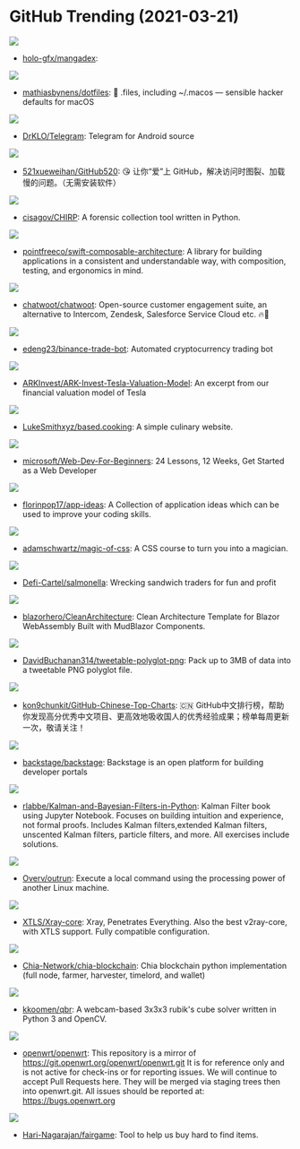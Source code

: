 # GitHub Trending (2021-03-21)

![](https://img.shields.io/badge/PHP-New%2018-green?style=flat-square&logo=appveyor)
- [holo-gfx/mangadex](https://github.com/holo-gfx/mangadex): 

![](https://img.shields.io/badge/Shell-New%20687-green?style=flat-square&logo=appveyor)
- [mathiasbynens/dotfiles](https://github.com/mathiasbynens/dotfiles): 🔧 .files, including ~/.macos — sensible hacker defaults for macOS

![](https://img.shields.io/badge/C%2B%2B-New%2017-green?style=flat-square&logo=appveyor)
- [DrKLO/Telegram](https://github.com/DrKLO/Telegram): Telegram for Android source

![](https://img.shields.io/badge/Python-New%20231-green?style=flat-square&logo=appveyor)
- [521xueweihan/GitHub520](https://github.com/521xueweihan/GitHub520): 😘 让你“爱”上 GitHub，解决访问时图裂、加载慢的问题。（无需安装软件）

![](https://img.shields.io/badge/Python-New%20215-green?style=flat-square&logo=appveyor)
- [cisagov/CHIRP](https://github.com/cisagov/CHIRP): A forensic collection tool written in Python.

![](https://img.shields.io/badge/Swift-New%20107-green?style=flat-square&logo=appveyor)
- [pointfreeco/swift-composable-architecture](https://github.com/pointfreeco/swift-composable-architecture): A library for building applications in a consistent and understandable way, with composition, testing, and ergonomics in mind.

![](https://img.shields.io/badge/Ruby-New%20390-green?style=flat-square&logo=appveyor)
- [chatwoot/chatwoot](https://github.com/chatwoot/chatwoot): Open-source customer engagement suite, an alternative to Intercom, Zendesk, Salesforce Service Cloud etc. 🔥💬

![](https://img.shields.io/badge/Python-New%2017-green?style=flat-square&logo=appveyor)
- [edeng23/binance-trade-bot](https://github.com/edeng23/binance-trade-bot): Automated cryptocurrency trading bot

![](https://img.shields.io/badge/none-New%20106-green?style=flat-square&logo=appveyor)
- [ARKInvest/ARK-Invest-Tesla-Valuation-Model](https://github.com/ARKInvest/ARK-Invest-Tesla-Valuation-Model): An excerpt from our financial valuation model of Tesla

![](https://img.shields.io/badge/Makefile-New%20177-green?style=flat-square&logo=appveyor)
- [LukeSmithxyz/based.cooking](https://github.com/LukeSmithxyz/based.cooking): A simple culinary website.

![](https://img.shields.io/badge/JavaScript-New%20476-green?style=flat-square&logo=appveyor)
- [microsoft/Web-Dev-For-Beginners](https://github.com/microsoft/Web-Dev-For-Beginners): 24 Lessons, 12 Weeks, Get Started as a Web Developer

![](https://img.shields.io/badge/none-New%20356-green?style=flat-square&logo=appveyor)
- [florinpop17/app-ideas](https://github.com/florinpop17/app-ideas): A Collection of application ideas which can be used to improve your coding skills.

![](https://img.shields.io/badge/CSS-New%20153-green?style=flat-square&logo=appveyor)
- [adamschwartz/magic-of-css](https://github.com/adamschwartz/magic-of-css): A CSS course to turn you into a magician.

![](https://img.shields.io/badge/none-New%2070-green?style=flat-square&logo=appveyor)
- [Defi-Cartel/salmonella](https://github.com/Defi-Cartel/salmonella): Wrecking sandwich traders for fun and profit

![](https://img.shields.io/badge/C%23-New%2068-green?style=flat-square&logo=appveyor)
- [blazorhero/CleanArchitecture](https://github.com/blazorhero/CleanArchitecture): Clean Architecture Template for Blazor WebAssembly Built with MudBlazor Components.

![](https://img.shields.io/badge/Python-New%20483-green?style=flat-square&logo=appveyor)
- [DavidBuchanan314/tweetable-polyglot-png](https://github.com/DavidBuchanan314/tweetable-polyglot-png): Pack up to 3MB of data into a tweetable PNG polyglot file.

![](https://img.shields.io/badge/Java-New%20100-green?style=flat-square&logo=appveyor)
- [kon9chunkit/GitHub-Chinese-Top-Charts](https://github.com/kon9chunkit/GitHub-Chinese-Top-Charts): 🇨🇳 GitHub中文排行榜，帮助你发现高分优秀中文项目、更高效地吸收国人的优秀经验成果；榜单每周更新一次，敬请关注！

![](https://img.shields.io/badge/TypeScript-New%20314-green?style=flat-square&logo=appveyor)
- [backstage/backstage](https://github.com/backstage/backstage): Backstage is an open platform for building developer portals

![](https://img.shields.io/badge/Jupyter%20Notebook-New%2051-green?style=flat-square&logo=appveyor)
- [rlabbe/Kalman-and-Bayesian-Filters-in-Python](https://github.com/rlabbe/Kalman-and-Bayesian-Filters-in-Python): Kalman Filter book using Jupyter Notebook. Focuses on building intuition and experience, not formal proofs. Includes Kalman filters,extended Kalman filters, unscented Kalman filters, particle filters, and more. All exercises include solutions.

![](https://img.shields.io/badge/Python-New%20615-green?style=flat-square&logo=appveyor)
- [Overv/outrun](https://github.com/Overv/outrun): Execute a local command using the processing power of another Linux machine.

![](https://img.shields.io/badge/Go-New%2049-green?style=flat-square&logo=appveyor)
- [XTLS/Xray-core](https://github.com/XTLS/Xray-core): Xray, Penetrates Everything. Also the best v2ray-core, with XTLS support. Fully compatible configuration.

![](https://img.shields.io/badge/Python-New%2075-green?style=flat-square&logo=appveyor)
- [Chia-Network/chia-blockchain](https://github.com/Chia-Network/chia-blockchain): Chia blockchain python implementation (full node, farmer, harvester, timelord, and wallet)

![](https://img.shields.io/badge/Python-New%2013-green?style=flat-square&logo=appveyor)
- [kkoomen/qbr](https://github.com/kkoomen/qbr): A webcam-based 3x3x3 rubik's cube solver written in Python 3 and OpenCV.

![](https://img.shields.io/badge/C-New%2010-green?style=flat-square&logo=appveyor)
- [openwrt/openwrt](https://github.com/openwrt/openwrt): This repository is a mirror of https://git.openwrt.org/openwrt/openwrt.git It is for reference only and is not active for check-ins or for reporting issues. We will continue to accept Pull Requests here. They will be merged via staging trees then into openwrt.git. All issues should be reported at: https://bugs.openwrt.org

![](https://img.shields.io/badge/Python-New%2020-green?style=flat-square&logo=appveyor)
- [Hari-Nagarajan/fairgame](https://github.com/Hari-Nagarajan/fairgame): Tool to help us buy hard to find items.

